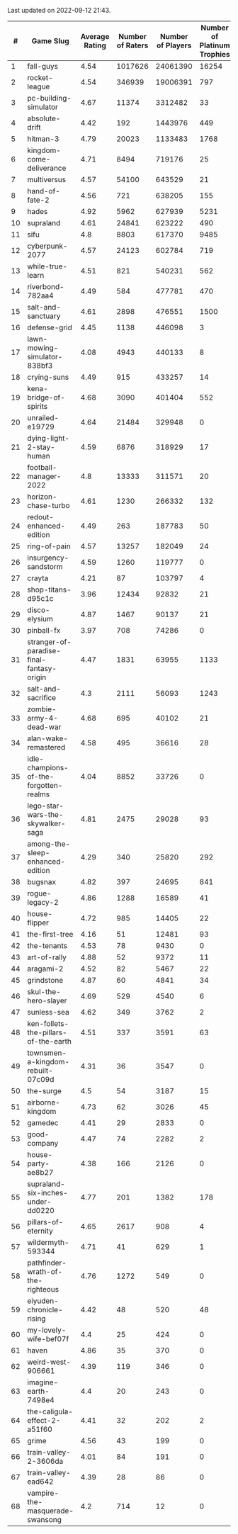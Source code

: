 Last updated on 2022-09-12 21:43.


| # | Game Slug | Average Rating | Number of Raters | Number of Players | Number of Platinum Trophies |
|---|---|---|---|---|---|
|1|fall-guys|4.54|1017626|24061390|16254|
|2|rocket-league|4.54|346939|19006391|797|
|3|pc-building-simulator|4.67|11374|3312482|33|
|4|absolute-drift|4.42|192|1443976|449|
|5|hitman-3|4.79|20023|1133483|1768|
|6|kingdom-come-deliverance|4.71|8494|719176|25|
|7|multiversus|4.57|54100|643529|21|
|8|hand-of-fate-2|4.56|721|638205|155|
|9|hades|4.92|5962|627939|5231|
|10|supraland|4.61|24841|623222|490|
|11|sifu|4.8|8803|617370|9485|
|12|cyberpunk-2077|4.57|24123|602784|719|
|13|while-true-learn|4.51|821|540231|562|
|14|riverbond-782aa4|4.49|584|477781|470|
|15|salt-and-sanctuary|4.61|2898|476551|1500|
|16|defense-grid|4.45|1138|446098|3|
|17|lawn-mowing-simulator-838bf3|4.08|4943|440133|8|
|18|crying-suns|4.49|915|433257|14|
|19|kena-bridge-of-spirits|4.68|3090|401404|552|
|20|unrailed-e19729|4.64|21484|329948|0|
|21|dying-light-2-stay-human|4.59|6876|318929|17|
|22|football-manager-2022|4.8|13333|311571|20|
|23|horizon-chase-turbo|4.61|1230|266332|132|
|24|redout-enhanced-edition|4.49|263|187783|50|
|25|ring-of-pain|4.57|13257|182049|24|
|26|insurgency-sandstorm|4.59|1260|119777|0|
|27|crayta|4.21|87|103797|4|
|28|shop-titans-d95c1c|3.96|12434|92832|21|
|29|disco-elysium|4.87|1467|90137|21|
|30|pinball-fx|3.97|708|74286|0|
|31|stranger-of-paradise-final-fantasy-origin|4.47|1831|63955|1133|
|32|salt-and-sacrifice|4.3|2111|56093|1243|
|33|zombie-army-4-dead-war|4.68|695|40102|21|
|34|alan-wake-remastered|4.58|495|36616|28|
|35|idle-champions-of-the-forgotten-realms|4.04|8852|33726|0|
|36|lego-star-wars-the-skywalker-saga|4.81|2475|29028|93|
|37|among-the-sleep-enhanced-edition|4.29|340|25820|292|
|38|bugsnax|4.82|397|24695|841|
|39|rogue-legacy-2|4.86|1288|16589|41|
|40|house-flipper|4.72|985|14405|22|
|41|the-first-tree|4.16|51|12481|93|
|42|the-tenants|4.53|78|9430|0|
|43|art-of-rally|4.88|52|9372|11|
|44|aragami-2|4.52|82|5467|22|
|45|grindstone|4.87|60|4841|34|
|46|skul-the-hero-slayer|4.69|529|4540|6|
|47|sunless-sea|4.62|349|3762|2|
|48|ken-follets-the-pillars-of-the-earth|4.51|337|3591|63|
|49|townsmen-a-kingdom-rebuilt-07c09d|4.31|36|3547|0|
|50|the-surge|4.5|54|3187|15|
|51|airborne-kingdom|4.73|62|3026|45|
|52|gamedec|4.41|29|2833|0|
|53|good-company|4.47|74|2282|2|
|54|house-party-ae8b27|4.38|166|2126|0|
|55|supraland-six-inches-under-dd0220|4.77|201|1382|178|
|56|pillars-of-eternity|4.65|2617|908|4|
|57|wildermyth-593344|4.71|41|629|1|
|58|pathfinder-wrath-of-the-righteous|4.76|1272|549|0|
|59|eiyuden-chronicle-rising|4.42|48|520|48|
|60|my-lovely-wife-bef07f|4.4|25|424|0|
|61|haven|4.86|35|370|0|
|62|weird-west-906661|4.39|119|346|0|
|63|imagine-earth-7498e4|4.4|20|243|0|
|64|the-caligula-effect-2-a51f60|4.41|32|202|2|
|65|grime|4.56|43|199|0|
|66|train-valley-2-3606da|4.01|84|191|0|
|67|train-valley-ead642|4.39|28|86|0|
|68|vampire-the-masquerade-swansong|4.2|714|12|0|
